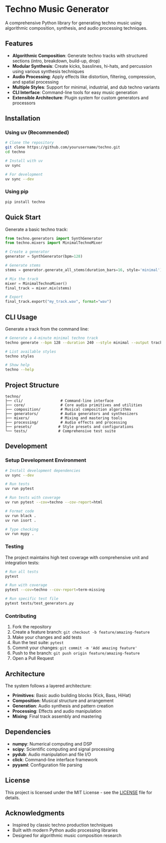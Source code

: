 # Techno Music Generator

A comprehensive Python library for generating techno music using algorithmic composition, synthesis, and audio processing techniques.

## Features

- **Algorithmic Composition**: Generate techno tracks with structured sections (intro, breakdown, build-up, drop)
- **Modular Synthesis**: Create kicks, basslines, hi-hats, and percussion using various synthesis techniques
- **Audio Processing**: Apply effects like distortion, filtering, compression, and spatial processing
- **Multiple Styles**: Support for minimal, industrial, and dub techno variants
- **CLI Interface**: Command-line tools for easy music generation
- **Extensible Architecture**: Plugin system for custom generators and processors

## Installation

### Using uv (Recommended)

```bash
# Clone the repository
git clone https://github.com/yourusername/techno.git
cd techno

# Install with uv
uv sync

# For development
uv sync --dev
```

### Using pip

```bash
pip install techno
```

## Quick Start

Generate a basic techno track:

```python
from techno.generators import SynthGenerator
from techno.mixers import MinimalTechnoMixer

# Create a generator
generator = SynthGenerator(bpm=128)

# Generate stems
stems = generator.generate_all_stems(duration_bars=16, style='minimal')

# Mix the track
mixer = MinimalTechnoMixer()
final_track = mixer.mix(stems)

# Export
final_track.export("my_track.wav", format="wav")
```

## CLI Usage

Generate a track from the command line:

```bash
# Generate a 4-minute minimal techno track
techno generate --bpm 128 --duration 240 --style minimal --output track.wav

# List available styles
techno styles

# Show help
techno --help
```

## Project Structure

```text
techno/
├── cli/                 # Command-line interface
├── core/                # Core audio primitives and utilities
├── composition/         # Musical composition algorithms
├── generators/          # Audio generators and synthesizers
├── mixers/              # Mixing and mastering tools
├── processing/          # Audio effects and processing
├── presets/            # Style presets and configurations
└── tests/              # Comprehensive test suite
```

## Development

### Setup Development Environment

```bash
# Install development dependencies
uv sync --dev

# Run tests
uv run pytest

# Run tests with coverage
uv run pytest --cov=techno --cov-report=html

# Format code
uv run black .
uv run isort .

# Type checking
uv run mypy .
```

### Testing

The project maintains high test coverage with comprehensive unit and integration tests:

```bash
# Run all tests
pytest

# Run with coverage
pytest --cov=techno --cov-report=term-missing

# Run specific test file
pytest tests/test_generators.py
```

### Contributing

1. Fork the repository
2. Create a feature branch: `git checkout -b feature/amazing-feature`
3. Make your changes and add tests
4. Run the test suite: `pytest`
5. Commit your changes: `git commit -m 'Add amazing feature'`
6. Push to the branch: `git push origin feature/amazing-feature`
7. Open a Pull Request

## Architecture

The system follows a layered architecture:

- **Primitives**: Basic audio building blocks (Kick, Bass, HiHat)
- **Composition**: Musical structure and arrangement
- **Generation**: Audio synthesis and pattern creation
- **Processing**: Effects and audio manipulation
- **Mixing**: Final track assembly and mastering

## Dependencies

- **numpy**: Numerical computing and DSP
- **scipy**: Scientific computing and signal processing
- **pydub**: Audio manipulation and file I/O
- **click**: Command-line interface framework
- **pyyaml**: Configuration file parsing

## License

This project is licensed under the MIT License - see the [LICENSE](LICENSE) file for details.

## Acknowledgments

- Inspired by classic techno production techniques
- Built with modern Python audio processing libraries
- Designed for algorithmic music composition research
